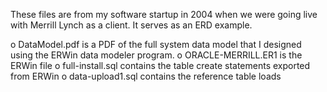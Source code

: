These files are from my software startup in 2004 when we were going live
with Merrill Lynch as a client.  It serves as an ERD example.

o DataModel.pdf is a PDF of the full system data model that I designed using the ERWin data modeler program. 
o ORACLE-MERRILL.ER1 is the ERWin file
o full-install.sql contains the table create statements exported from ERWin
o data-upload1.sql contains the reference table loads
